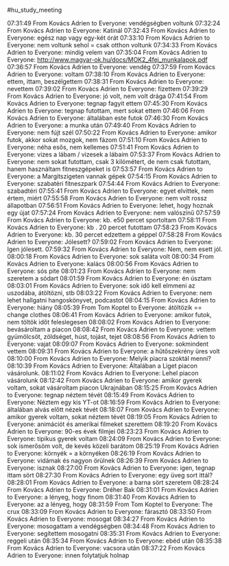 #hu_study_meeting 

07:31:49 From Kovács Adrien to Everyone:
	vendégségben voltunk
07:32:24 From Kovács Adrien to Everyone:
	Katinál
07:32:43 From Kovács Adrien to Everyone:
	egész nap vagy egy-két órát
07:33:10 From Kovács Adrien to Everyone:
	nem voltunk sehol = csak otthon voltunk
07:34:33 From Kovács Adrien to Everyone:
	mindig velem van
07:35:04 From Kovács Adrien to Everyone:
	http://www.magyar-ok.hu/docs/MOK2_4fej_munkalapok.pdf
07:36:57 From Kovács Adrien to Everyone:
	vendég
07:37:59 From Kovács Adrien to Everyone:
	voltam
07:38:10 From Kovács Adrien to Everyone:
	ettem, ittam, beszélgettem
07:38:31 From Kovács Adrien to Everyone:
	nevettem
07:39:02 From Kovács Adrien to Everyone:
	fizettem
07:39:29 From Kovács Adrien to Everyone:
	jó volt, nem volt drága
07:41:54 From Kovács Adrien to Everyone:
	tegnap fagyit ettem
07:45:30 From Kovács Adrien to Everyone:
	tegnap futottam, mert sokat ettem
07:46:06 From Kovács Adrien to Everyone:
	általában este futok
07:46:30 From Kovács Adrien to Everyone:
	a munka után
07:49:40 From Kovács Adrien to Everyone:
	nem fújt szél
07:50:22 From Kovács Adrien to Everyone:
	amikor futok, akkor sokat mozgok, nem fázom
07:51:10 From Kovács Adrien to Everyone:
	néha esős, nem kellemes
07:51:41 From Kovács Adrien to Everyone:
	vizes a lábam / vizesek a lábaim
07:53:37 From Kovács Adrien to Everyone:
	nem sokat futottam, csak 3 kilómétert, de nem csak futottam, hanem használtam fitneszgépeket is
07:53:57 From Kovács Adrien to Everyone:
	a Margitszigeten vannak gépek
07:54:15 From Kovács Adrien to Everyone:
	szabatéri fitneszpark
07:54:44 From Kovács Adrien to Everyone:
	szabadtéri
07:55:41 From Kovács Adrien to Everyone:
	egyet elvittek, nem értem, miért
07:55:58 From Kovács Adrien to Everyone:
	nem volt rossz állapotban
07:56:51 From Kovács Adrien to Everyone:
	lehet, hogy hoznak egy újat
07:57:24 From Kovács Adrien to Everyone:
	nem valószínű
07:57:59 From Kovács Adrien to Everyone:
	kb. e50 percet sportoltam
07:58:11 From Kovács Adrien to Everyone:
	kb . 20 percet futottam
07:58:23 From Kovács Adrien to Everyone:
	kb. 30 percet edzettem a géppel
07:58:28 From Kovács Adrien to Everyone:
	Jólesett?
07:59:02 From Kovács Adrien to Everyone:
	Igen jólesett.
07:59:32 From Kovács Adrien to Everyone:
	Nem, nem esett jól.
08:00:18 From Kovács Adrien to Everyone:
	sok saláta volt
08:00:34 From Kovács Adrien to Everyone:
	kalács
08:00:56 From Kovács Adrien to Everyone:
	sós pite
08:01:23 From Kovács Adrien to Everyone:
	nem szeretem a sódart
08:01:59 From Kovács Adrien to Everyone:
	én úsztam
08:03:01 From Kovács Adrien to Everyone:
	sok idő kell elmmeni az uszodába, átöltözni, stb
08:03:22 From Kovács Adrien to Everyone:
	nem lehet hallgatni hangoskönyvet, podcastot
08:04:15 From Kovács Adrien to Everyone:
	hiány
08:05:39 From Tom Koptel to Everyone:
	átöltözik == change clothes
08:06:41 From Kovács Adrien to Everyone:
	amikor futok, nem töltök időt feleslegesen
08:08:02 From Kovács Adrien to Everyone:
	bevásároltam a piacon
08:08:42 From Kovács Adrien to Everyone:
	vettem gyümölcsöt, zöldséget, húst, tojást, tejet
08:08:56 From Kovács Adrien to Everyone:
	vajat
08:09:07 From Kovács Adrien to Everyone:
	sokmindent vettem
08:09:31 From Kovács Adrien to Everyone:
	a hűtőszekrény üres volt
08:10:00 From Kovács Adrien to Everyone:
	Melyik piacra szoktál menni?
08:10:39 From Kovács Adrien to Everyone:
	Általában a Liget piacon vásárolunk.
08:11:02 From Kovács Adrien to Everyone:
	Lehel piacon vásárolunk
08:12:42 From Kovács Adrien to Everyone:
	amikor gyerek voltam, sokat vásároltam piacon Ukrajnában
08:15:25 From Kovács Adrien to Everyone:
	tegnap néztem tévét
08:15:49 From Kovács Adrien to Everyone:
	Néztem egy kis YT-ot
08:16:59 From Kovács Adrien to Everyone:
	általában alvás előtt nézek tévét
08:18:07 From Kovács Adrien to Everyone:
	amikor gyerek voltam, sokat néztem tévét
08:19:05 From Kovács Adrien to Everyone:
	animációt és amerikai filmeket szerettem
08:19:20 From Kovács Adrien to Everyone:
	90-es évek filmjei
08:23:23 From Kovács Adrien to Everyone:
	tipikus gyerek voltam
08:24:09 From Kovács Adrien to Everyone:
	sok ismerősöm volt, de kevés közeli barátom
08:25:19 From Kovács Adrien to Everyone:
	környék = a környéken
08:26:19 From Kovács Adrien to Everyone:
	vidámak és nagyon örülnek
08:26:39 From Kovács Adrien to Everyone:
	isznak
08:27:00 From Kovács Adrien to Everyone:
	igen, tegnap ittam sört
08:27:30 From Kovács Adrien to Everyone:
	egy üveg sort ittál?
08:28:01 From Kovács Adrien to Everyone:
	a barna sört szeretem
08:28:24 From Kovács Adrien to Everyone:
	Dréher Bak
08:31:01 From Kovács Adrien to Everyone:
	a lényeg, hogy finom
08:31:40 From Kovács Adrien to Everyone:
	az a lényeg, hogy
08:31:59 From Tom Koptel to Everyone:
	The crux
08:33:09 From Kovács Adrien to Everyone:
	fárasztó
08:33:50 From Kovács Adrien to Everyone:
	mosogat
08:34:27 From Kovács Adrien to Everyone:
	mosogattam a vendégségben
08:34:48 From Kovács Adrien to Everyone:
	segítettem mosogatni
08:35:31 From Kovács Adrien to Everyone:
	reggeli után
08:35:34 From Kovács Adrien to Everyone:
	ebéd után
08:35:38 From Kovács Adrien to Everyone:
	vacsora után
08:37:22 From Kovács Adrien to Everyone:
	innen folytatjuk holnap
